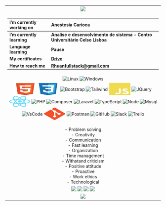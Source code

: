 <table width="100%">
  <tr>
    <td align="center">
      <img width=100% src="https://capsule-render.vercel.app/api?type=waving&color=00a693&height=180&section=header&text=Rhuan+Fullstack+(+Backend+)&fontSize=25&fontColor=ffffff&animation=twinkling&fontAlignY=35"/>
    </td>
  </tr>
  <tr>
    <td align="center">
	
|  **I’m currently working on** | **Anestesia Carioca** |
| :---------        |     :---------  |
| **I’m currently learning** | **Analise e desenvolvimento de sistema - Centro Universitário Celso Lisboa**|
| **Language learning** | **Pause** |
|**My certificates** | [**Drive**](https://drive.google.com/drive/folders/1uawAAexOjKO2-ngSgTQRE3dC23-mQtXd) |
|**How to reach me** | **Rhuanfullstack@gmail.com** |
	
    
  </tr>
  <tr>
    <td align="center">
      <div>
        <img align="center" alt="Linux" height="30" width="100" src="https://img.shields.io/badge/Linux-FCC624?style=for-the-badge&logo=linux&logoColor=black">
        <img align="center" alt="Windows" height="30" width="100" src="https://img.shields.io/badge/Windows-0078D6?style=for-the-badge&logo=windows&logoColor=white">
      </div>
    </td>
  </tr>
  <tr>
    <td align="center" syile="margin-top: 5px;">
      <div style="display:inline_block;">
	<div style="display:inline_block">
	  <div>
		<img align="center" alt="HTML5" height="40" width="70" src="https://raw.githubusercontent.com/devicons/devicon/master/icons/html5/html5-original.svg"/>
		<img align="center" alt="CSS3" height="40" width="70" src="https://raw.githubusercontent.com/devicons/devicon/master/icons/css3/css3-original.svg"/>
		<img align="center" alt="Bootstrap" height="40" width="70" src="https://cdn.jsdelivr.net/gh/devicons/devicon/icons/bootstrap/bootstrap-original.svg"/>
	        <img align="center" alt="Tailwind" height="40" width="70" src="https://cdn.jsdelivr.net/gh/devicons/devicon@latest/icons/tailwindcss/tailwindcss-original.svg" />
		<img align="center" alt="Js" height="40" width="70" src="https://raw.githubusercontent.com/devicons/devicon/master/icons/javascript/javascript-plain.svg"/>
	        <img align="center" alt="JQuery" height="40" width="70" src="https://cdn.jsdelivr.net/gh/devicons/devicon/icons/jquery/jquery-original-wordmark.svg" />  
		<img align="center" alt="React" height="40" width="70" src="https://raw.githubusercontent.com/devicons/devicon/master/icons/react/react-original.svg"/>
            	<img align="center" alt="PHP" height="40" width="70" src="https://cdn.jsdelivr.net/gh/devicons/devicon@latest/icons/php/php-original.svg" />
	        <img align="center" alt="Composer" height="40" width="70" src="https://cdn.jsdelivr.net/gh/devicons/devicon/icons/composer/composer-original.svg"/>
		<img align="center" alt="Laravel" height="40" width="70"  src="https://cdn.jsdelivr.net/gh/devicons/devicon@latest/icons/laravel/laravel-original.svg" />
            	<img align="center" alt="TypeScript" height="40" width="70" src="https://cdn.jsdelivr.net/gh/devicons/devicon/icons/typescript/typescript-original.svg"/>
		<img align="center" alt="Node" height="40" width="70" src="https://cdn.jsdelivr.net/gh/devicons/devicon/icons/nodejs/nodejs-original.svg">
		<img align="center" alt="Mysql" height="70" width="70" src="https://cdn.jsdelivr.net/gh/devicons/devicon/icons/mysql/mysql-original-wordmark.svg">
		<img align="center" alt="VsCode" height="40" width="70" src="https://cdn.jsdelivr.net/gh/devicons/devicon/icons/visualstudio/visualstudio-plain.svg">	
		<img align="center" alt="Git" height="40" width="70" src="https://raw.githubusercontent.com/devicons/devicon/master/icons/git/git-original.svg">
		<img align="center" alt="Postman" height="30" width="70" src="https://img.shields.io/badge/Postman-FF6C37.svg?style=for-thebadge&logo=Postman&logoColor=white">
		<img align="center" alt="GitHub" height="40" width="70" src="https://cdn.jsdelivr.net/gh/devicons/devicon/icons/github/github-original-wordmark.svg">
		<img align="center" alt="Slack" height="40" width="70" src="https://cdn.jsdelivr.net/gh/devicons/devicon/icons/slack/slack-original.svg">
		<img align="center" alt="Trello" height="40" width="70" src="https://cdn.jsdelivr.net/gh/devicons/devicon/icons/trello/trello-plain-wordmark.svg">
        </div>
      </div><br>
    </td>
  </tr>
  <tr>
    <td align="center">
      <div style="display:inline_block;">
        <div>
          	- Problem solving<br>
		- Creativity<br>
		- Communication<br>
		- Fast learning<br>
		- Organization<br>
		- Time management<br>
		- Withstand criticism<br>
		- Positive attitude<br>
		- Proactive<br>
		- Work ethics<br>
		- Technological<br>
        </div>
      </div>
    </td>
  </tr>
  <tr>
    <td align="center">
      <div>
       <a href="https://www.linkedin.com/in/rhuanfstk" target="_blank"><img src="https://img.shields.io/badge/-LinkedIn-%230077B5?style=for-the-badge&logo=linkedin&logoColor=white" target="_blank"></a>
	<a href = "mailto:rhuanfullstack@gmail.com"><img src="https://img.shields.io/badge/-Gmail-%23333?style=for-the-badge&logo=gmail&logoColor=white" target="_blank"></a>
	<a href="https://www.instagram.com/Rhuanfstk" target="_blank"><img src="https://img.shields.io/badge/-Instagram-%23E4405F?style=for-the-badge&logo=instagram&logoColor=white" target="_blank"></a> 
	<a href="https://twitter.com/Rhuanfstk" target="_blank"><img src="https://img.shields.io/badge/Twitter-1DA1F2?style=for-the-badge&logo=twitter&logoColor=white" target="_blank"></a>
    </td>
  </tr>
  <tr>
    <td align="center">
      <img width=100% src="https://capsule-render.vercel.app/api?type=waving&color=00a693&height=150&section=footer"/>
    </td>
  </tr>
</table>
